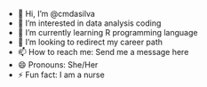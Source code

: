 - 👋 Hi, I’m @cmdasilva
- 👀 I’m interested in data analysis coding
- 🌱 I’m currently learning R programming language
- 💞️ I’m looking to redirect my career path
- 📫 How to reach me: Send me a message here 
- 😄 Pronouns: She/Her
- ⚡ Fun fact: I am a nurse

<!---
cmdasilva/cmdasilva is a ✨ special ✨ repository because its `README.md` (this file) appears on your GitHub profile.
You can click the Preview link to take a look at your changes.
--->
